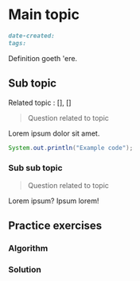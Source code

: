
# Main topic

``` md
date-created:
tags:
```

Definition goeth 'ere.

## Sub topic

Related topic : [], []

> Question related to topic

Lorem ipsum dolor sit amet.

```java
System.out.println("Example code");
```

### Sub sub topic

> Question related to topic

Lorem ipsum? Ipsum lorem!

## Practice exercises

### Algorithm

### Solution
